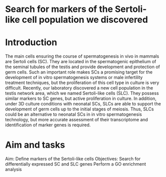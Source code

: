 # Search for markers of the Sertoli-like cell population we discovered
# Introduction
The main cells ensuring the course of spermatogenesis in vivo in mammals are Sertoli cells (SC). They are located in the spermatogenic epithelium of the seminal tubules of the testis and provide development and protection of germ cells. Such an important role makes SCs a promising target for the development of in vitro spermatogenesis systems or male infertility treatment techniques, but the proliferation of this cell type in culture is very difficult.
Recently, our laboratory discovered a new cell population in the testis network area, which we named Sertoli-like cells (SLC). They possess similar markers to SC genes, but active proliferation in culture. In addition, under 3D culture conditions with neonatal SCs, SLCs are able to support the development of germ cells up to the initial stages of meiosis. Thus, SLCs could be an alternative to neonatal SCs in in vitro spermatogenesis technology, but more accurate assessment of their transcriptome and identification of marker genes is required.
# Aim and tasks
Aim:
Define markers of the Sertoli-like cells
Objectives:
Search for differentially expressed SC and SLC genes
Perform a GO enrichment analysis

